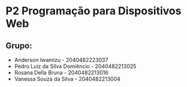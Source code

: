 # P2 Programação para Dispositivos Web

## Grupo:

* Anderson Iwamizu - 2040482223037
* Pedro Luiz da Silva Domiêncio - 2040482213025
* Rosana Della Bruna - 2040482213016
* Vanessa Souza da Silva - 2040482213004
